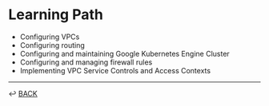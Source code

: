 # Learning Path

* Configuring VPCs
* Configuring routing
* Configuring and maintaining Google Kubernetes Engine Cluster
* Configuring and managing firewall rules
* Implementing VPC Service Controls and Access Contexts

---

↩️ [BACK](../../README.md)
